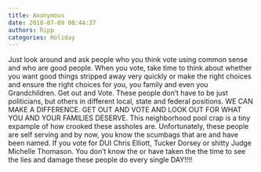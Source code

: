 ```yaml
---
title: Anonymous
date: 2018-07-09 00:44:37
authors: Ripp
categories: Holiday
---
```


 Just look around and ask people who you think vote using common sense and who are good people. When you vote, take time to think about whether you want good things stripped away very quickly or make the right choices and ensure the right choices for you, you family and even you Grandchildren. Get out and Vote. These people don’t have to be just politicians, but others in different local, state and federal positions. WE CAN MAKE A DIFFERENCE. GET OUT AND VOTE AND LOOK OUT FOR WHAT YOU AND YOUR FAMILIES DESERVE. This neighborhood pool crap is a tiny expample of how crooked these assholes are. Unfortunately, these people are self serving and by now, you know the scumbags that are and have been named. If you vote for DUI Chris Elliott, Tucker Dorsey or shitty Judge Michelle Thomason. You don’t know the or have taken the the time to see the lies and damage these people do every single DAY!!!!